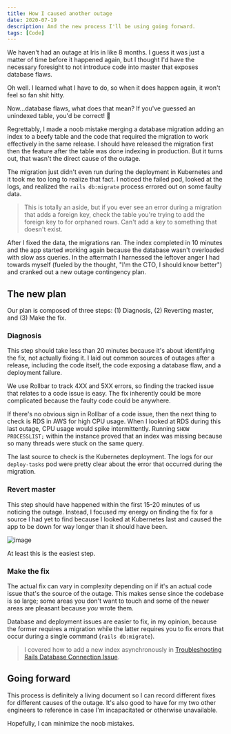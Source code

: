 ```yaml
---
title: How I caused another outage
date: 2020-07-19
description: And the new process I'll be using going forward.
tags: [Code]
---
```


We haven't had an outage at Iris in like 8 months. I guess it was just a matter of time before it happened again, but I thought I'd have the necessary foresight to not introduce code into master that exposes database flaws.

Oh well. I learned what I have to do, so when it does happen again, it won't feel so fan shit hitty.

Now...database flaws, what does that mean? If you've guessed an unindexed table, you'd be correct! 🎉

Regrettably, I made a noob mistake merging a database migration adding an index to a beefy table and the code that required the migration to work effectively in the same release. I should have released the migration first then the feature after the table was done indexing in production. But it turns out, that wasn't the direct cause of the outage.

The migration just didn't even run during the deployment in Kubernetes and it took me too long to realize that fact. I noticed the failed pod, looked at the logs, and realized the `rails db:migrate` process errored out on some faulty data.

> This is totally an aside, but if you ever see an error during a migration that adds a foreign key, check the table you're trying to add the foreign key to for orphaned rows. Can't add a key to something that doesn't exist.

After I fixed the data, the migrations ran. The index completed in 10 minutes and the app started working again because the database wasn't overloaded with slow ass queries. In the aftermath I harnessed the leftover anger I had towards myself (fueled by the thought, "I'm the CTO, I should know better") and cranked out a new outage contingency plan.

## The new plan

Our plan is composed of three steps: (1) Diagnosis, (2) Reverting master, and (3) Make the fix.

### Diagnosis

This step should take less than 20 minutes because it's about identifying the fix, not actually fixing it. I laid out common sources of outages after a release, including the code itself, the code exposing a database flaw, and a deployment failure.

We use Rollbar to track 4XX and 5XX errors, so finding the tracked issue that relates to a code issue is easy. The fix inherently could be more complicated because the faulty code could be anywhere.

If there's no obvious sign in Rollbar of a code issue, then the next thing to check is RDS in AWS for high CPU usage. When I looked at RDS during this last outage, CPU usage would spike intermittently. Running `SHOW PROCESSLIST;` within the instance proved that an index was missing because so many threads were stuck on the same query.

The last source to check is the Kubernetes deployment. The logs for our `deploy-tasks` pod were pretty clear about the error that occurred during the migration.

### Revert master

This step should have happened within the first 15-20 minutes of us noticing the outage. Instead, I focused my energy on finding the fix for a source I had yet to find because I looked at Kubernetes last and caused the app to be down for way longer than it should have been.

![image](https://media.giphy.com/media/X7jENDat6V5Je/giphy.gif)

At least this is the easiest step.

### Make the fix

The actual fix can vary in complexity depending on if it's an actual code issue that's the source of the outage. This makes sense since the codebase is so large; some areas you don't want to touch and some of the newer areas are pleasant because _you_ wrote them.

Database and deployment issues are easier to fix, in my opinion, because the former requires a migration while the latter requires you to fix errors that occur during a single command (`rails db:migrate`).

> I covered how to add a new index asynchronously in [Troubleshooting Rails Database Connection Issue](https://caryssaperez.com/troubleshooting-db-cpu-error).

## Going forward

This process is definitely a living document so I can record different fixes for different causes of the outage. It's also good to have for my two other engineers to reference in case I'm incapacitated or otherwise unavailable.

Hopefully, I can minimize the noob mistakes.
